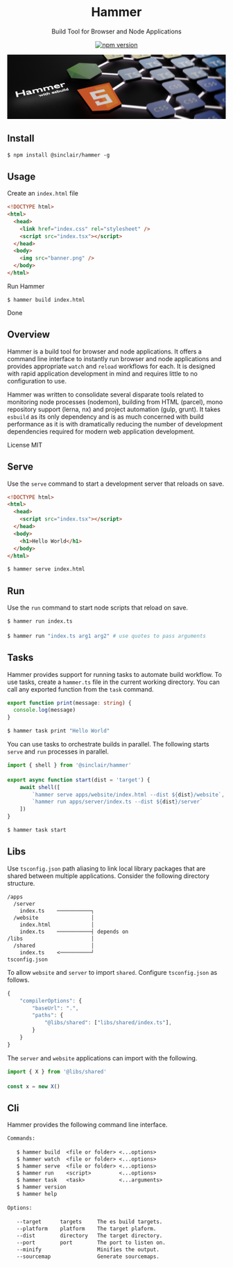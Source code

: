 <div align='center'>

<h1>Hammer</h1>

<p>Build Tool for Browser and Node Applications</p>

[![npm version](https://badge.fury.io/js/%40sinclair%2Fhammer.svg)](https://badge.fury.io/js/%40sinclair%2Fhammer)

<img src="doc/hammer.png" />

</div>

## Install

```shell
$ npm install @sinclair/hammer -g
```

## Usage

Create an `index.html` file
```html
<!DOCTYPE html>
<html>
  <head>
    <link href="index.css" rel="stylesheet" />
    <script src="index.tsx"></script>
  </head>
  <body>
    <img src="banner.png" />
  </body>
</html>
```
Run Hammer
```shell
$ hammer build index.html
```
Done

## Overview

Hammer is a build tool for browser and node applications. It offers a command line interface to instantly run browser and node applications and provides appropriate `watch` and `reload` workflows for each. It is designed with rapid application development in mind and requires little to no configuration to use.

Hammer was written to consolidate several disparate tools related to monitoring node processes (nodemon), building from HTML (parcel), mono repository support (lerna, nx) and project automation (gulp, grunt). It takes `esbuild` as its only dependency and is as much concerned with build performance as it is with dramatically reducing the number of development dependencies required for modern web application development.

License MIT

## Serve

Use the `serve` command to start a development server that reloads on save.

```html
<!DOCTYPE html>
<html>
  <head>
    <script src="index.tsx"></script>
  </head>
  <body>
    <h1>Hello World</h1>
  </body>
</html>
```
```bash
$ hammer serve index.html
```

## Run

Use the `run` command to start node scripts that reload on save.

```bash
$ hammer run index.ts

$ hammer run "index.ts arg1 arg2" # use quotes to pass arguments
```
## Tasks

Hammer provides support for running tasks to automate build workflow. To use tasks, create a `hammer.ts` file in the current working directory. You can call any exported function from the `task` command.

```typescript
export function print(message: string) {
  console.log(message)
}
```
```bash
$ hammer task print "Hello World"
```
You can use tasks to orchestrate builds in parallel. The following starts `serve` and `run` processes in parallel.
```typescript
import { shell } from '@sinclair/hammer'

export async function start(dist = 'target') {
    await shell([
        `hammer serve apps/website/index.html --dist ${dist}/website`,
        `hammer run apps/server/index.ts --dist ${dist}/server`
    ])
}
```
```bash
$ hammer task start
```

## Libs

Use `tsconfig.json` path aliasing to link local library packages that are shared between multiple applications. Consider the following directory structure.

```shell
/apps
  /server
    index.ts    ───────────┐
  /website                 │
    index.html             │
    index.ts    ───────────┤ depends on
/libs                      │
  /shared                  │
    index.ts    <──────────┘
tsconfig.json
```
To allow `website` and `server` to import `shared`. Configure `tsconfig.json` as follows.

```javascript
{
    "compilerOptions": {
        "baseUrl": ".",
        "paths": {
            "@libs/shared": ["libs/shared/index.ts"],
        }
    }
}
```

The `server` and `website` applications can import with the following.

```typescript
import { X } from '@libs/shared'

const x = new X()
```

## Cli

Hammer provides the following command line interface.

```
Commands:

   $ hammer build  <file or folder> <...options>
   $ hammer watch  <file or folder> <...options>
   $ hammer serve  <file or folder> <...options>
   $ hammer run    <script>         <...options>
   $ hammer task   <task>           <...arguments>
   $ hammer version
   $ hammer help

Options:

   --target      targets     The es build targets.
   --platform    platform    The target plaform.
   --dist        directory   The target directory.
   --port        port        The port to listen on.
   --minify                  Minifies the output.
   --sourcemap               Generate sourcemaps.
```

